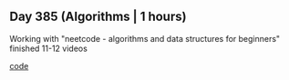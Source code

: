 ## Day 385 (Algorithms | 1 hours)

Working with "neetcode - algorithms and data structures for beginners"
finished 11-12 videos

[code](https://github.com/alexvyber/algorithms-and-data-structures-neetcode.git)


